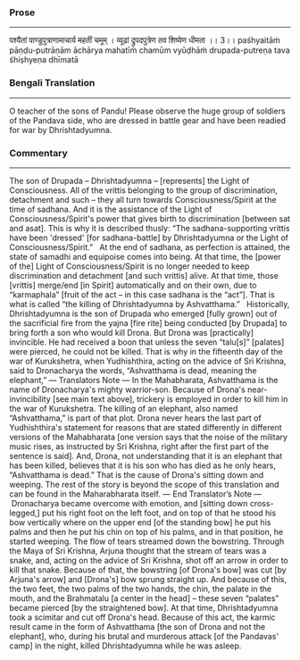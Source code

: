 ### Prose 
 --- 
पश्यैतां पाण्डुपुत्राणामाचार्य महतीं चमूम् ।
व्यूढां द्रुपदपुत्रेण तव शिष्येण धीमता ।। 3।।
paśhyaitāṁ pāṇḍu-putrāṇām āchārya mahatīṁ chamūm
vyūḍhāṁ drupada-putreṇa tava śhiṣhyeṇa dhīmatā

### Bengali Translation 
 --- 
O teacher of the sons of Pandu! Please observe the huge group of soldiers of the Pandava side, who are dressed in battle gear and have been readied for war by Dhrishtadyumna.

### Commentary 
 --- 
The son of Drupada – Dhrishtadyumna – [represents] the Light of Consciousness. All of the vrittis belonging to the group of discrimination, detachment and such – they all turn towards Consciousness/Spirit at the time of sadhana. And it is the assistance of the Light of Consciousness/Spirit's power that gives birth to discrimination [between sat and asat]. This is why it is described thusly: “The sadhana-supporting vrittis have been 'dressed' [for sadhana-battle] by Dhrishtadyumna or the Light of Consciousness/Spirit.”
 
At the end of sadhana, as perfection is attained, the state of samadhi and equipoise comes into being. At that time, the [power of the] Light of Consciousness/Spirit is no longer needed to keep discrimination and detachment [and such vrittis] alive. At that time, those [vrittis] merge/end [in Spirit] automatically and on their own, due to “karmaphala” [fruit of the act – in this case sadhana is the “act”]. That is what is called “the killing of Dhrishtadyumna by Ashvatthama.”
 
Historically, Dhrishtadyumna is the son of Drupada who emerged [fully grown] out of the sacrificial fire from the yajna [fire rite] being conducted [by Drupada] to bring forth a son who would kill Drona. But Drona was [practically] invincible. He had received a boon that unless the seven “talu[s]” [palates] were pierced, he could not be killed. That is why in the fifteenth day of the war of Kurukshetra, when Yudhishthira, acting on the advice of Sri Krishna, said to Dronacharya the words, “Ashvatthama is dead, meaning the elephant,” — Translators Note — In the Mahabharata, Ashvatthama is the name of Dronacharya's mighty warrior-son. Because of Drona's near-invincibility [see main text above], trickery is employed in order to kill him in the war of Kurukshetra. The killing of an elephant, also named “Ashvatthama,” is part of that plot. Drona never hears the last part of Yudhishthira's statement for reasons that are stated differently in different versions of the Mahabharata [one version says that the noise of the military music rises, as instructed by Sri Krishna, right after the first part of the sentence is said]. And, Drona, not understanding that it is an elephant that has been killed, believes that it is his son who has died as he only hears, “Ashvatthama is dead.” That is the cause of Drona's sitting down and weeping. The rest of the story is beyond the scope of this translation and can be found in the Maharabharata itself. — End Translator’s Note —  Dronacharya became overcome with emotion, and [sitting down cross-legged,] put his right foot on the left foot, and on top of that he stood his bow vertically where on the upper end [of the standing bow] he put his palms and then he put his chin on top of his palms, and in that position, he started weeping. The flow of tears streamed down the bowstring. Through the Maya of Sri Krishna, Arjuna thought that the stream of tears was a snake, and, acting on the advice of Sri Krishna, shot off an arrow in order to kill that snake. Because of that, the bowstring [of Drona's bow] was cut [by Arjuna's arrow] and [Drona's] bow sprung straight up. And because of this, the two feet, the two palms of the two hands, the chin, the palate in the mouth, and the Brahmatalu [a center in the head] – these seven “palates” became pierced [by the straightened bow]. At that time, Dhrishtadyumna took a scimitar and cut off Drona's head. Because of this act, the karmic result came in the form of Ashvatthama [the son of Drona and not the elephant], who, during his brutal and murderous attack [of the Pandavas' camp] in the night, killed Dhrishtadyumna while he was asleep.
